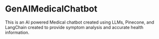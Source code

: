 # GenAIMedicalChatbot
This is an AI powered Medical chatbot created using LLMs, Pinecone, and LangChain created to provide symptom analysis and accurate health information.
